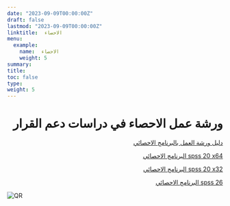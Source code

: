 ```yaml
---
date: "2023-09-09T00:00:00Z"
draft: false
lastmod: "2023-09-09T00:00:00Z"
linktitle:  الاحصاء
menu:
  example:
    name:  الاحصاء
    weight: 5
summary: 
title: 
toc: false
type: 
weight: 5
---
```


<h1 align="right">
ورشة عمل الاحصاء في دراسات دعم القرار
</h1>


<p align="right">
 <a href = "https://drive.google.com/file/d/18orcpaeENHHlboagtaS4aFT3bhkeiZqt/view?usp=sharing"> دليل ورشة العمل بالبرنامج الاحصائي </a>
</p>


<p align="right">
 <a href = "https://drive.google.com/file/d/1hLdwxwCZLFiqnKfcOP98CpKgoKCnF8wS/view?usp=sharing"> البرنامج الاحصائي spss 20 x64  </a>
</p>


<p align="right">
 <a href = "https://t.me/StatisticalAnalysisEgypt/132676"> البرنامج الاحصائي spss 20 x32  </a>
</p>


<p align="right">
 <a href = "https://getintopc.com/softwares/analytics/ibm-spss-statistics-v26-2019-free-download-7922890/?id=001299380711"> البرنامج الاحصائي spss 26  </a>
</p>


![QR](/img/train/stat-train-qr.png)